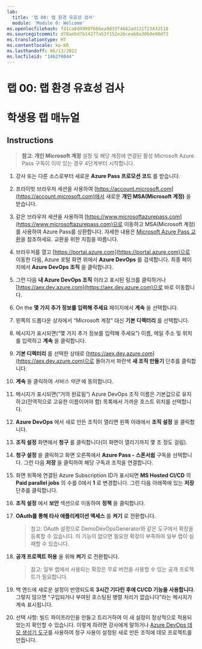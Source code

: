 ```yaml
---
lab:
  title: '랩 00: 랩 환경 유효성 검사'
  module: 'Module 0: Welcome'
ms.openlocfilehash: f41ca6d4990f666ea9d33f4662ad131f23432516
ms.sourcegitcommit: d78aebd7b14277a53f152e26cea68a30b0e90d73
ms.translationtype: HT
ms.contentlocale: ko-KR
ms.lasthandoff: 06/13/2022
ms.locfileid: "146276044"
---
```

# <a name="lab-00-validate-lab-environment"></a>랩 00: 랩 환경 유효성 검사

# <a name="student-lab-manual"></a>학생용 랩 매뉴얼

## <a name="instructions"></a>Instructions

> **참고**: **개인 Microsoft 계정** 설정 및 해당 계정에 연결된 활성 Microsoft Azure Pass 구독이 이미 있는 경우 4단계부터 시작합니다.

1. 강사 또는 다른 소스로부터 새로운 **Azure Pass 프로모션 코드** 를 받습니다.
2. 프라이빗 브라우저 세션을 사용하여 [https://account.microsoft.com](https://account.microsoft.com)에서 새로운 **개인 MSA(Microsoft 계정)** 을 받습니다.
3. 같은 브라우저 세션을 사용하여 [https://www.microsoftazurepass.com](https://www.microsoftazurepass.com)으로 이동하고 MSA(Microsoft 계정)를 사용하여 Azure Pass를 상환합니다. 자세한 내용은 [Microsoft Azure Pass 교환](https://www.microsoftazurepass.com/Home/HowTo?Length=5)을 참조하세요. 교환을 위한 지침을 따릅니다. 

4. 브라우저를 열고 [https://portal.azure.com](https://portal.azure.com)으로 이동한 다음, Azure 포털 화면 위에서 **Azure DevOps** 를 검색합니다. 최종 페이지에서 **Azure DevOps 조직** 을 클릭합니다. 
5. 그런 다음 **내 Azure DevOps 조직** 이라고 표시된 링크를 클릭하거나 [https://aex.dev.azure.com](https://aex.dev.azure.com)으로 바로 이동합니다.
6. On the **몇 가지 추가 정보를 입력해 주세요** 페이지에서 **계속** 을 선택합니다.
7. 왼쪽의 드롭다운 상자에서 “Microsoft 계정” 대신 **기본 디렉터리** 를 선택합니다.
8. 메시지가 표시되면(“몇 가지 추가 정보를 입력해 주세요”) 이름, 메일 주소 및 위치를 입력하고 **계속** 을 클릭합니다.
9. **기본 디렉터리** 를 선택한 상태로 [https://aex.dev.azure.com](https://aex.dev.azure.com)으로 돌아가서 파란색 **새 조직 만들기** 단추를 클릭합니다.
10. **계속** 을 클릭하여 *서비스 약관* 에 동의합니다.
11. 메시지가 표시되면(“거의 완료됨”) Azure DevOps 조직 이름은 기본값으로 유지하고(전역적으로 고유한 이름이어야 함) 목록에서 가까운 호스트 위치를 선택합니다.
12. **Azure DevOps** 에서 새로 만든 조직이 열리면 왼쪽 아래에서 **조직 설정** 을 클릭합니다.
13. **조직 설정** 화면에서 **청구** 를 클릭합니다(이 화면이 열리기까지 몇 초 정도 걸림).
14. **청구 설정** 을 클릭하고 화면 오른쪽에서 **Azure Pass - 스폰서쉽** 구독을 선택합니다. 그런 다음 **저장** 을 클릭하여 해당 구독과 조직을 연결합니다.
15. 화면 위쪽에 연결된 Azure Subscription ID가 표시되면 **MS Hosted CI/CD** 의 **Paid parallel jobs** 의 수를 0에서 **1** 로 변경합니다. 그런 다음 아래쪽에 있는 **저장** 단추를 클릭합니다. 
16. **조직 설정** 에서 **보안** 섹션으로 이동하여 **정책** 을 클릭합니다.
17. **OAuth를 통해 타사 애플리케이션 액세스** 를 **켜기** 로 전환합니다.
    > 참고: OAuth 설정으로 DemoDevOpsGenerator와 같은 도구에서 확장을 등록할 수 있습니다. 이 기능이 없으면 필요한 확장이 부족하여 일부 랩이 실패할 수 있습니다.
18. **공개 프로젝트 허용** 을 위해 **켜기** 로 전환합니다.
    > 참고: 일부 랩에서 사용되는 확장은 무료 버전을 사용할 수 있는 공개 프로젝트가 필요합니다.
19. 백 엔드에 새로운 설정이 반영되도록 **3시간 기다린 후에 CI/CD 기능을 사용합니다**. 그렇지 않으면 “구입되거나 부여된 호스팅된 병렬 처리가 없습니다”라는 메시지가 계속 표시됩니다.
20. 선택 사항: 빌드 파이프라인을 만들고 트리거하여 이 새 설정이 정상적으로 적용되었는지 확인할 수 있습니다. 이렇게 하려면 강사에게 말하거나 [Azure DevOps 데모 생성기 도구](https://azuredevopsdemogenerator.azurewebsites.net)를 사용하여 청구 사용이 설정된 새로 만든 조직에 데모 프로젝트를 만듭니다.
